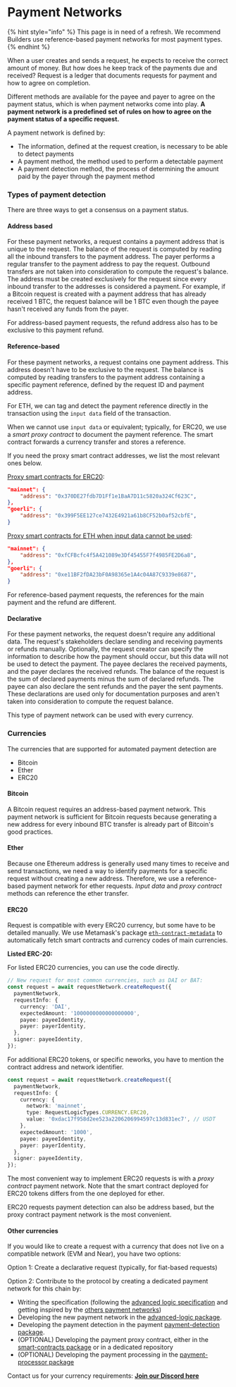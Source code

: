 # Payment Networks

{% hint style="info" %}
This page is in need of a refresh. We recommend Builders use reference-based payment networks for most payment types.
{% endhint %}

When a user creates and sends a request, he expects to receive the correct amount of money. But how does he keep track of the payments due and received? Request is a ledger that documents requests for payment and how to agree on completion.

Different methods are available for the payee and payer to agree on the payment status, which is when payment networks come into play. **A payment network is a predefined set of rules on how to agree on the payment status of a specific request.**

A payment network is defined by:

* The information, defined at the request creation, is necessary to be able to detect payments
* A payment method, the method used to perform a detectable payment
* A payment detection method, the process of determining the amount paid by the payer through the payment method

### Types of payment detection

There are three ways to get a consensus on a payment status.

#### Address based

For these payment networks, a request contains a payment address that is unique to the request. The balance of the request is computed by reading all the inbound transfers to the payment address. The payer performs a regular transfer to the payment address to pay the request. Outbound transfers are not taken into consideration to compute the request's balance. The address must be created exclusively for the request since every inbound transfer to the addresses is considered a payment. For example, if a Bitcoin request is created with a payment address that has already received 1 BTC, the request balance will be 1 BTC even though the payee hasn't received any funds from the payer.

For address-based payment requests, the refund address also has to be exclusive to this payment refund.

#### Reference-based

For these payment networks, a request contains one payment address. This address doesn't have to be exclusive to the request. The balance is computed by reading transfers to the payment address containing a specific payment reference, defined by the request ID and payment address.

For ETH, we can tag and detect the payment reference directly in the transaction using the `input data` field of the transaction.

When we cannot use `input data` or equivalent; typically, for ERC20, we use a _smart proxy contract_ to document the payment reference. The smart contract forwards a currency transfer and stores a reference.

If you need the proxy smart contract addresses, we list the most relevant ones below.

[Proxy smart contracts for ERC20](https://github.com/RequestNetwork/requestNetwork/blob/master/packages/smart-contracts/src/lib/artifacts/ERC20FeeProxy/index.ts):

```json
"mainnet": {
	"address": "0x370DE27fdb7D1Ff1e1BaA7D11c5820a324Cf623C",
},
"goerli": {
	"address": "0x399F5EE127ce7432E4921a61b8CF52b0af52cbfE",
}
```

[Proxy smart contracts for ETH when input data cannot be used](https://github.com/RequestNetwork/requestNetwork/blob/master/packages/smart-contracts/src/lib/artifacts/EthereumFeeProxy/index.ts):

```json
"mainnet": {
	"address": "0xfCFBcfc4f5A421089e3Df45455F7f4985FE2D6a8",
},
"goerli": {
	"address": "0xe11BF2fDA23bF0A98365e1A4c04A87C9339e8687",
}
```

For reference-based payment requests, the references for the main payment and the refund are different.

#### Declarative

For these payment networks, the request doesn't require any additional data. The request's stakeholders declare sending and receiving payments or refunds manually. Optionally, the request creator can specify the information to describe how the payment should occur, but this data will not be used to detect the payment. The payee declares the received payments, and the payer declares the received refunds. The balance of the request is the sum of declared payments minus the sum of declared refunds. The payee can also declare the sent refunds and the payer the sent payments. These declarations are used only for documentation purposes and aren't taken into consideration to compute the request balance.

This type of payment network can be used with every currency.

### Currencies

The currencies that are supported for automated payment detection are

* Bitcoin
* Ether
* ERC20

#### Bitcoin

A Bitcoin request requires an address-based payment network. This payment network is sufficient for Bitcoin requests because generating a new address for every inbound BTC transfer is already part of Bitcoin's good practices.

#### Ether

Because one Ethereum address is generally used many times to receive and send transactions, we need a way to identify payments for a specific request without creating a new address. Therefore, we use a reference-based payment network for ether requests. _Input data_ and _proxy contract_ methods can reference the ether transfer.

#### ERC20

Request is compatible with every ERC20 currency, but some have to be detailed manually. We use Metamask's package [`eth-contract-metadata`](https://github.com/MetaMask/eth-contract-metadata) to automatically fetch smart contracts and currency codes of main currencies.

**Listed ERC-20:**

For listed ERC20 currencies, you can use the code directly.

```typescript
// New request for most common currencies, such as DAI or BAT:
const request = await requestNetwork.createRequest({
  paymentNetwork,
  requestInfo: {
    currency: 'DAI',
    expectedAmount: '1000000000000000000',
    payee: payeeIdentity,
    payer: payerIdentity,
  },
  signer: payeeIdentity,
});
```

For additional ERC20 tokens, or specific neworks, you have to mention the contract address and network identifier.

```typescript
const request = await requestNetwork.createRequest({
  paymentNetwork,
  requestInfo: {
    currency: {
      network: 'mainnet',
      type: RequestLogicTypes.CURRENCY.ERC20,
      value: '0xdac17f958d2ee523a2206206994597c13d831ec7', // USDT
    },
    expectedAmount: '1000',
    payee: payeeIdentity,
    payer: payerIdentity,
  },
  signer: payeeIdentity,
});
```

The most convenient way to implement ERC20 requests is with a _proxy contract_ payment network. Note that the smart contract deployed for ERC20 tokens differs from the one deployed for ether.

ERC20 requests payment detection can also be address based, but the proxy contract payment network is the most convenient.

#### Other currencies

If you would like to create a request with a currency that does not live on a compatible network (EVM and Near), you have two options:

Option 1: Create a declarative request (typically, for fiat-based requests)

Option 2: Contribute to the protocol by creating a dedicated payment network for this chain by:

* Writing the specification (following the [advanced logic specification](https://github.com/RequestNetwork/requestNetwork/blob/master/packages/advanced-logic/specs/advanced-logic-specs-0.1.0.md) and getting inspired by the [others payment networks](https://github.com/RequestNetwork/requestNetwork/tree/master/packages/advanced-logic/specs))
* Developing the new payment network in the [advanced-logic package](https://github.com/RequestNetwork/requestNetwork/tree/master/packages/advanced-logic/src/extensions/payment-network).
* Developing the payment detection in the payment [payment-detection package](https://github.com/RequestNetwork/requestNetwork/tree/master/packages/payment-detection).
* (OPTIONAL) Developing the payment proxy contract, either in the [smart-contracts package](https://github.com/RequestNetwork/requestNetwork/tree/master/packages/smart-contracts) or in a dedicated repository
* (OPTIONAL) Developing the payment processing in the [payment-processor package](https://github.com/RequestNetwork/requestNetwork/tree/master/packages/payment-processor)

Contact us for your currency requirements: [**Join our Discord here**](https://request.network/discord)
